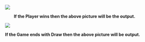 ﻿![](Aspose.Words.e42b82d9-8e33-4375-838f-29dbd0f7cce0.001.png)











`    `**If the Player wins then the above picture will be the output.**


![](Aspose.Words.e42b82d9-8e33-4375-838f-29dbd0f7cce0.002.png)














**If the Game ends with Draw then the above picture will be output.**
